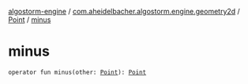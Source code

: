 [algostorm-engine](../../index.md) / [com.aheidelbacher.algostorm.engine.geometry2d](../index.md) / [Point](index.md) / [minus](.)

# minus

`operator fun minus(other: `[`Point`](index.md)`): `[`Point`](index.md)